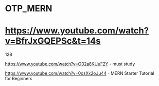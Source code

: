 # OTP_MERN

# https://www.youtube.com/watch?v=BfrJxGQEPSc&t=14s

128

<!-- User Authentication System using node.js | MERN, Next.js, and JWT Tokens | full explanation -->

https://www.youtube.com/watch?v=O02a8KUuF2Y - must study

<!-- MERN Starter Tutorial for Beginners -->

https://www.youtube.com/watch?v=0osXx2oJu44 - MERN Starter Tutorial for Beginners
